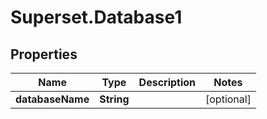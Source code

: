 # Superset.Database1

## Properties
Name | Type | Description | Notes
------------ | ------------- | ------------- | -------------
**databaseName** | **String** |  | [optional] 
